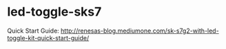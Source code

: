 # led-toggle-sks7
Quick Start Guide: http://renesas-blog.mediumone.com/sk-s7g2-with-led-toggle-kit-quick-start-guide/

